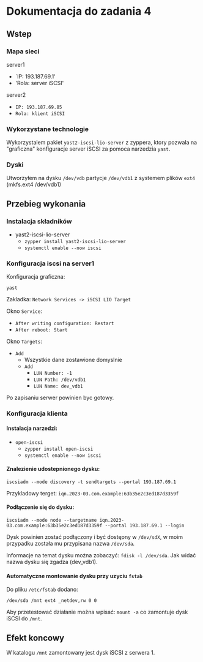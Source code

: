 # Dokumentacja do zadania 4

## Wstep

### Mapa sieci

server1
 - `IP: 193.187.69.1'
 - 'Rola: server iSCSI'

server2
 - `IP: 193.187.69.85`
 - `Rola: klient iSCSI`

### Wykorzystane technologie

Wykorzystalem pakiet `yast2-iscsi-lio-server` z zyppera, ktory pozwala na "graficzna" konfiguracje server iSCSI za pomoca narzedzia `yast`.

### Dyski

Utworzyłem na dysku `/dev/vdb` partycje `/dev/vdb1` z systemem plików `ext4` (mkfs.ext4 /dev/vdb1)

## Przebieg wykonania

### Instalacja składników

 - yast2-iscsi-lio-server
   - `zypper install yast2-iscsi-lio-server`
   - `systemctl enable --now iscsi`

### Konfiguracja iscsi na server1

Konfiguracja graficzna:

`yast`

Zakladka: `Network Services -> iSCSI LIO Target`

Okno `Service`:
 - `After writing configuration: Restart`
 - `After reboot: Start`

Okno `Targets`:
 - `Add`
   - Wszystkie dane zostawione domyslnie
   - `Add`
     - `LUN Number: -1`
     - `LUN Path: /dev/vdb1`
     - `LUN Name: dev_vdb1`

Po zapisaniu serwer powinien byc gotowy.

### Konfiguracja klienta

#### Instalacja narzedzi:
 - `open-iscsi`
   - `zypper install open-iscsi`
   - `systemctl enable --now iscsi`

#### Znalezienie udostepnionego dysku:

`iscsiadm --mode discovery -t sendtargets --portal 193.187.69.1`

Przykladowy terget: `iqn.2023-03.com.example:63b35e2c3ed187d3359f`

#### Podłączenie się do dysku:

`iscsiadm --mode node --targetname iqn.2023-03.com.example:63b35e2c3ed187d3359f --portal 193.187.69.1 --login`

Dysk powinien zostać podłączony i być dostępny w `/dev/sdX`, w moim przypadku została mu przypisana nazwa `/dev/sda`.

Informacje na temat dysku można zobaczyć: `fdisk -l /dev/sda`. Jak widać nazwa dysku się zgadza (dev_vdb1).

#### Automatyczne montowanie dysku przy uzyciu `fstab`

Do pliku `/etc/fstab` dodano:

`/dev/sda /mnt ext4 _netdev,rw 0 0`

Aby przetestować działanie można wpisać: `mount -a` co zamontuje dysk iSCSI do `/mnt`.

## Efekt koncowy

W katalogu `/mnt` zamontowany jest dysk iSCSI z serwera 1.
